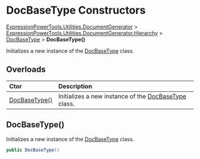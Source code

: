 ﻿# DocBaseType Constructors

[ExpressionPowerTools.Utilities.DocumentGenerator](ExpressionPowerTools.Utilities.DocumentGenerator.a.md) > [ExpressionPowerTools.Utilities.DocumentGenerator.Hierarchy](ExpressionPowerTools.Utilities.DocumentGenerator.Hierarchy.n.md) > [DocBaseType](ExpressionPowerTools.Utilities.DocumentGenerator.Hierarchy.DocBaseType.cs.md) > **DocBaseType()**

Initializes a new instance of the  [DocBaseType](ExpressionPowerTools.Utilities.DocumentGenerator.Hierarchy.DocBaseType.cs.md)  class.

## Overloads

| Ctor | Description |
| :-- | :-- |
| [DocBaseType()](#ctor-0) | Initializes a new instance of the  [DocBaseType](ExpressionPowerTools.Utilities.DocumentGenerator.Hierarchy.DocBaseType.cs.md)  class. |

<a name="#ctor-0"></a>
## DocBaseType()

Initializes a new instance of the  [DocBaseType](ExpressionPowerTools.Utilities.DocumentGenerator.Hierarchy.DocBaseType.cs.md)  class.

```csharp
public DocBaseType()
```


